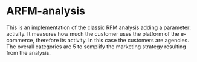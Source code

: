 # ARFM-analysis
This is an implementation of the classic RFM analysis adding a parameter: activity. 
It measures how much the customer uses the platform of the e-commerce, therefore its activity. In this case the customers are agencies. 
The overall categories are 5 to semplify the marketing strategy resulting from the analysis. 
